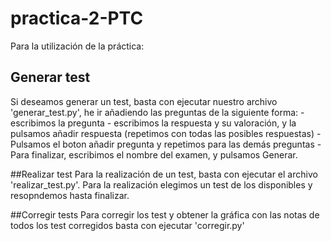 # practica-2-PTC

Para la utilización de la práctica:

## Generar test
Si deseamos 
generar un test, basta con ejecutar nuestro archivo 'generar_test.py',
he ir añadiendo las preguntas de la siguiente forma:
	- escribimos la pregunta
	- escribimos la respuesta y su valoración, y la pulsamos añadir respuesta (repetimos con todas las posibles respuestas)
	- Pulsamos el boton añadir pregunta y repetimos para las demás preguntas
	- Para finalizar, escribimos el nombre del examen, y pulsamos Generar.

##Realizar test
Para la realización de un test, basta con ejecutar el archivo 'realizar_test.py'.
Para la realización elegimos un test de los disponibles y resopndemos hasta finalizar.


##Corregir tests
Para corregir los test y obtener la gráfica con las notas de todos los test corregidos 
basta con ejecutar 'corregir.py'
